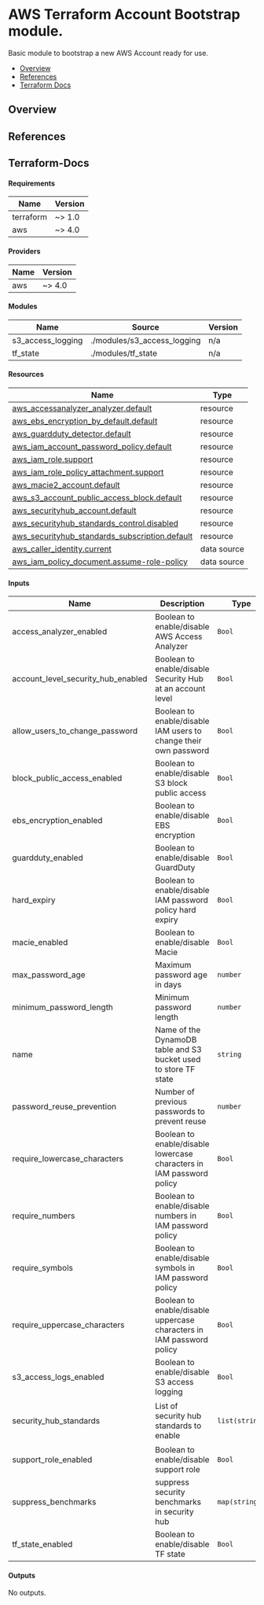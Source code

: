 # AWS Terraform Account Bootstrap module.

Basic module to bootstrap a new AWS Account ready for use.

- [Overview](#overview)
- [References](#references)
- [Terraform Docs](#terraform-docs)

## Overview

## References

## Terraform-Docs

<!-- BEGIN_TF_DOCS -->
#### Requirements

| Name | Version |
|------|---------|
| terraform | ~> 1.0 |
| aws | ~> 4.0 |

#### Providers

| Name | Version |
|------|---------|
| aws | ~> 4.0 |

#### Modules

| Name | Source | Version |
|------|--------|---------|
| s3_access_logging | ./modules/s3_access_logging | n/a |
| tf_state | ./modules/tf_state | n/a |

#### Resources

| Name | Type |
|------|------|
| [aws_accessanalyzer_analyzer.default](https://registry.terraform.io/providers/hashicorp/aws/latest/docs/resources/accessanalyzer_analyzer) | resource |
| [aws_ebs_encryption_by_default.default](https://registry.terraform.io/providers/hashicorp/aws/latest/docs/resources/ebs_encryption_by_default) | resource |
| [aws_guardduty_detector.default](https://registry.terraform.io/providers/hashicorp/aws/latest/docs/resources/guardduty_detector) | resource |
| [aws_iam_account_password_policy.default](https://registry.terraform.io/providers/hashicorp/aws/latest/docs/resources/iam_account_password_policy) | resource |
| [aws_iam_role.support](https://registry.terraform.io/providers/hashicorp/aws/latest/docs/resources/iam_role) | resource |
| [aws_iam_role_policy_attachment.support](https://registry.terraform.io/providers/hashicorp/aws/latest/docs/resources/iam_role_policy_attachment) | resource |
| [aws_macie2_account.default](https://registry.terraform.io/providers/hashicorp/aws/latest/docs/resources/macie2_account) | resource |
| [aws_s3_account_public_access_block.default](https://registry.terraform.io/providers/hashicorp/aws/latest/docs/resources/s3_account_public_access_block) | resource |
| [aws_securityhub_account.default](https://registry.terraform.io/providers/hashicorp/aws/latest/docs/resources/securityhub_account) | resource |
| [aws_securityhub_standards_control.disabled](https://registry.terraform.io/providers/hashicorp/aws/latest/docs/resources/securityhub_standards_control) | resource |
| [aws_securityhub_standards_subscription.default](https://registry.terraform.io/providers/hashicorp/aws/latest/docs/resources/securityhub_standards_subscription) | resource |
| [aws_caller_identity.current](https://registry.terraform.io/providers/hashicorp/aws/latest/docs/data-sources/caller_identity) | data source |
| [aws_iam_policy_document.assume-role-policy](https://registry.terraform.io/providers/hashicorp/aws/latest/docs/data-sources/iam_policy_document) | data source |

#### Inputs

| Name | Description | Type | Default | Required |
|------|-------------|------|---------|:--------:|
| access_analyzer_enabled | Boolean to enable/disable AWS Access Analyzer | `Bool` | `true` | no |
| account_level_security_hub_enabled | Boolean to enable/disable Security Hub at an account level | `Bool` | `true` | no |
| allow_users_to_change_password | Boolean to enable/disable IAM users to change their own password | `Bool` | `true` | no |
| block_public_access_enabled | Boolean to enable/disable S3 block public access | `Bool` | `true` | no |
| ebs_encryption_enabled | Boolean to enable/disable EBS encryption | `Bool` | `true` | no |
| guardduty_enabled | Boolean to enable/disable GuardDuty | `Bool` | `true` | no |
| hard_expiry | Boolean to enable/disable IAM password policy hard expiry | `Bool` | `true` | no |
| macie_enabled | Boolean to enable/disable Macie | `Bool` | `true` | no |
| max_password_age | Maximum password age in days | `number` | `90` | no |
| minimum_password_length | Minimum password length | `number` | `14` | no |
| name | Name of the DynamoDB table and S3 bucket used to store TF state | `string` | `"tf-state-bucket"` | no |
| password_reuse_prevention | Number of previous passwords to prevent reuse | `number` | `24` | no |
| require_lowercase_characters | Boolean to enable/disable lowercase characters in IAM password policy | `Bool` | `true` | no |
| require_numbers | Boolean to enable/disable numbers in IAM password policy | `Bool` | `true` | no |
| require_symbols | Boolean to enable/disable symbols in IAM password policy | `Bool` | `true` | no |
| require_uppercase_characters | Boolean to enable/disable uppercase characters in IAM password policy | `Bool` | `true` | no |
| s3_access_logs_enabled | Boolean to enable/disable S3 access logging | `Bool` | `true` | no |
| security_hub_standards | List of security hub standards to enable | `list(string)` | <pre>[<br>  "arn:aws:securityhub:::ruleset/cis-aws-foundations-benchmark/v/1.2.0"<br>]</pre> | no |
| support_role_enabled | Boolean to enable/disable support role | `Bool` | `true` | no |
| suppress_benchmarks | suppress security benchmarks in security hub | `map(string)` | `{}` | no |
| tf_state_enabled | Boolean to enable/disable TF state | `Bool` | `true` | no |

#### Outputs

No outputs.
<!-- END_TF_DOCS -->